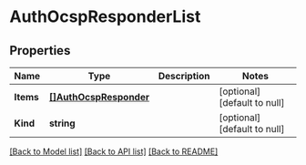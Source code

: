 # AuthOcspResponderList

## Properties
Name | Type | Description | Notes
------------ | ------------- | ------------- | -------------
**Items** | [**[]AuthOcspResponder**](auth_ocspResponder.md) |  | [optional] [default to null]
**Kind** | **string** |  | [optional] [default to null]

[[Back to Model list]](../README.md#documentation-for-models) [[Back to API list]](../README.md#documentation-for-api-endpoints) [[Back to README]](../README.md)


